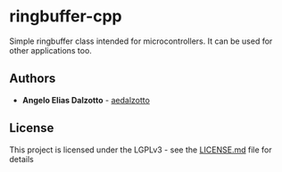 # ringbuffer-cpp

Simple ringbuffer class intended for microcontrollers. It can be used for other applications too.

## Authors

* **Angelo Elias Dalzotto** - [aedalzotto](https://github.com/aedalzotto)

## License

This project is licensed under the LGPLv3 - see the [LICENSE.md](LICENSE.md) file for details

